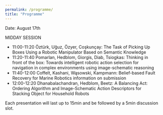 ```yaml
---
permalink: /programme/
title: "Programme"
---
```


Date: August 17th

MIDDAY SESSION
* 11:00-11:20 Öztürk, Uğuz, Özyer, Coşkunçay: The Task of Picking Up Boxes Using a Robotic Manipulator Based on Semantic Knowledge
* 11:20-11:40 Pomarlan, Hedblom, Giorgis, Diab, Tsiogkas: Thinking in front of the box: Towards intelligent robotic action selection for navigation in complex environments using image-schematic reasoning
* 11:40-12:00 Coffelt, Kashani, Wąsowski, Kampmann: Belief-based Fault Recovery for Marine Robotics information on submission
* 12:00-12:20 Dhanabalachandran, Hedblom, Beetz: A Balancing Act: Ordering Algorithm and Image-Schematic Action Descriptors for Stacking Object for Household Robots

Each presentation will last up to 15min and be followed by a 5min discussion slot.

